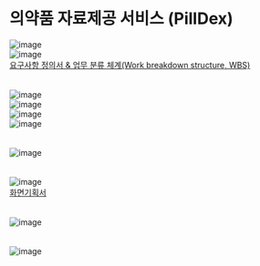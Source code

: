 # 의약품 자료제공 서비스 (PillDex)  

![image](https://github.com/zigoom/Pilldex/assets/24885296/8db909f0-fe89-4aec-ac19-d8275277c57b)  
![image](https://github.com/zigoom/Pilldex/assets/24885296/faa687f3-e93d-4b3b-83ca-06c2625406af)  
[요구사항 정의서 & 업무 분류 체계(Work breakdown structure, WBS)](https://docs.google.com/spreadsheets/d/1dPglyS06_kYTovZxqhhDI7byXWzKWk2O/edit?usp=sharing&ouid=104511590772922400362&rtpof=true&sd=true)  
<br/>  
![image](https://github.com/zigoom/Pilldex/assets/24885296/80653661-611a-4eec-9603-256bd72f70e6)  
![image](https://github.com/zigoom/Pilldex/assets/24885296/d9416066-abc0-4bf9-8f49-0bfe0da63fe0)  
![image](https://github.com/zigoom/Pilldex/assets/24885296/e1a74b77-93e9-4828-ae67-5126602cafbc)  
![image](https://github.com/zigoom/Pilldex/assets/24885296/36c13851-ab95-4168-9913-f950fa77d81a)  
<br/>  
![image](https://github.com/zigoom/Pilldex/assets/24885296/74c05940-39dd-407c-a141-a614ace042ef)  
<br/>  
![image](https://github.com/zigoom/Pilldex/assets/24885296/cc617b28-2540-4d51-b61e-34a4e473704b)  
[화면기획서](https://www.figma.com/file/VkUoVsnEieXkuDBxNIH1wJ/PILLDEX?type=design&node-id=0%3A1&t=clDz1ZPLr0IJLG91-1)  
<br/>  
![image](https://github.com/zigoom/Pilldex/assets/24885296/0e11450d-efef-486f-8785-74f483d2899b)  
<br/>  
![image](https://github.com/zigoom/Pilldex/assets/24885296/19c57986-bddf-43a5-8c31-66efe60fedc7)  
  
    

